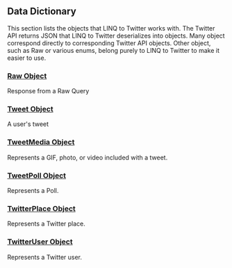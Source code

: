 ## Data Dictionary

This section lists the objects that LINQ to Twitter works with. The Twitter API returns JSON that LINQ to Twitter deserializes into objects. Many object correspond directly to corresponding Twitter API objects. Other object, such as Raw or various enums, belong purely to LINQ to Twitter to make it easier to use.

### [Raw Object](Data-Dictionary/Raw-Object.md)

Response from a Raw Query

### [Tweet Object](Data-Dictionary/Tweet-Object.md)

A user's tweet

### [TweetMedia Object](Data-Dictionary/TweetMedia-Object.md)

Represents a GIF, photo, or video included with a tweet.

### [TweetPoll Object](Data-Dictionary/TweetPoll-Object.md)

Represents a Poll.

### [TwitterPlace Object](Data-Dictionary/TwitterPlace-Object.md)

Represents a Twitter place.

### [TwitterUser Object](Data-Dictionary/TwitterUser-Object.md)

Represents a Twitter user.

